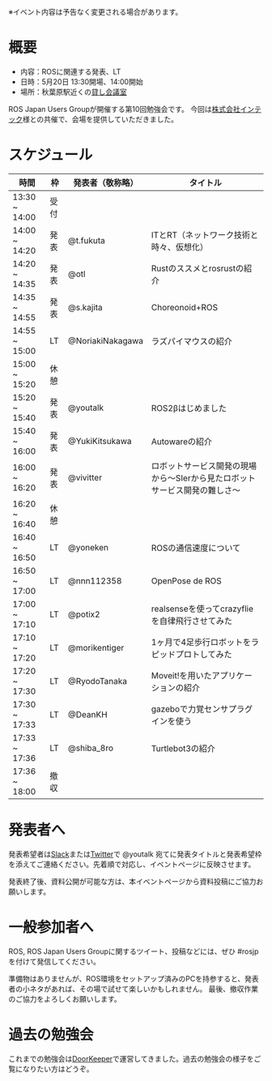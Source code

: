 ※イベント内容は予告なく変更される場合があります。

# 概要

- 内容：ROSに関連する発表、LT
- 日時：5月20日 13:30開場、14:00開始
- 場所：秋葉原駅近くの[貸し会議室](https://www.instabase.jp/rooms/hello-mr-akihabara/space/2112)

ROS Japan Users Groupが開催する第10回勉強会です。
今回は[株式会社インテック](http://www.intec.co.jp)様との共催で、会場を提供していただきました。

# スケジュール

時間 | 枠                 | 発表者（敬称略） | タイトル
------|---------------|---------|----
13:30 ~ 14:00 | 受付 |  | |
14:00 ~ 14:20 | 発表 | @t.fukuta | ITとRT（ネットワーク技術と時々、仮想化） |
14:20 ~ 14:35 | 発表 | @otl | Rustのススメとrosrustの紹介 |
14:35 ~ 14:55 | 発表 | @s.kajita | Choreonoid+ROS |
14:55 ~ 15:00 | LT | @NoriakiNakagawa | ラズパイマウスの紹介 |
15:00 ~ 15:20 | 休憩 | | |
15:20 ~ 15:40 | 発表 | @youtalk | ROS2βはじめました |
15:40 ~ 16:00 | 発表 | @YukiKitsukawa | Autowareの紹介 |
16:00 ~ 16:20 | 発表 | @vivitter | ロボットサービス開発の現場から〜SIerから見たロボットサービス開発の難しさ〜 |
16:20 ~ 16:40 | 休憩 | | |
16:40 ~ 16:50 | LT | @yoneken | ‪ROSの通信速度について‬ |
16:50 ~ 17:00 | LT | @nnn112358 | OpenPose de ROS |
17:00 ~ 17:10 | LT | @potix2 | realsenseを使ってcrazyflieを自律飛行させてみた |
17:10 ~ 17:20 | LT | @morikentiger | 1ヶ月で4足歩行ロボットをラピッドプロトしてみた |
17:20 ~ 17:30 | LT | @RyodoTanaka | Moveit!を用いたアプリケーションの紹介 |
17:30 ~ 17:33 | LT | @DeanKH | ‪gazeboで力覚センサプラグインを使う‬ |
17:33 ~ 17:36 | LT | @shiba_8ro | Turtlebot3の紹介 |
17:36 ~ 18:00 | 撤収 | | |

# 発表者へ
発表希望者は[Slack](http://rosjp.slack.com)または[Twitter](https://twitter.com)で @youtalk 宛てに発表タイトルと発表希望枠を添えてご連絡ください。先着順で対応し、イベントページに反映させます。

発表終了後、資料公開が可能な方は、本イベントページから資料投稿にご協力お願いします。

# 一般参加者へ
ROS, ROS Japan Users Groupに関するツイート、投稿などには、ぜひ #rosjp を付けて発信してください。

準備物はありませんが、ROS環境をセットアップ済みのPCを持参すると、発表者の小ネタがあれば、その場で試せて楽しいかもしれません。
最後、撤収作業のご協力をよろしくお願いします。

# 過去の勉強会
これまでの勉強会は[DoorKeeper](https://ros-users.doorkeeper.jp)で運営してきました。過去の勉強会の様子をご覧になりたい方はどうぞ。

